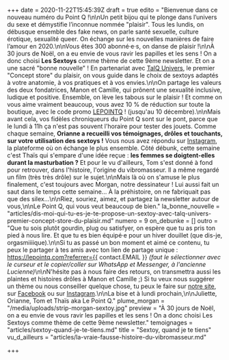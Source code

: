+++
date = 2020-11-22T15:45:39Z
draft = true
edito = "Bienvenue dans ce nouveau numéro du Point Q !\n\nUn petit bijou qui te plonge dans l’univers du sexe et démystifie l’inconnue nommée \"plaisir\". Tous les lundis, on débusque ensemble des fake news, on parle santé sexuelle, culture érotique, sexualité queer. On échange sur les nouvelles manières de faire l’amour en 2020.\n\nVous êtes 300 abonné·e·s, on danse de plaisir !\n\nÀ 30 jours de Noël, on a eu envie de vous ravir les papilles et les sens ! On a donc choisi **Les Sextoys** comme thème de cette 9ème newsletter. Et on a une sacré \"bonne nouvelle\" ! En partenariat avec [TalQ Univers](https://talq-univers.com), le premier \"Concept store\" du plaisir, on vous guide dans le choix de sextoys adaptés à votre anatomie, à vos pratiques et à vos envies.\n\nOn partage les valeurs des deux fondatrices, Manon et Camille, qui prônent une sexualité inclusive, ludique et positive. Ensemble, on lève les tabous sur le plaisir ! Et comme on vous aime vraiment beaucoup, vous avez 10 % de réduction sur toute la boutique, avec le code promo [LEPOINTQ](https://talq-univers.com/discount/LEPOINTQ) ! (jusqu'au 10 décembre).\n\nMais avant cela, vos fidèles chroniqueurs du Point Q sont sur le pont, parce que le lundi à 11h ça n'est pas souvent l'horaire pour tester des jouets. Comme chaque semaine, **Orianne a recueilli vos témoignages, drôles et touchants, sur votre utilisation des sextoys !** Vous nous avez répondu sur [Instagram](https://www.instagram.com/lepoint.q/), la plateforme où on échange le plus ensemble. Côté débunk, cette semaine c'est Thaïs qui s'empare d'une idée reçue : **les femmes se doigtent-elles durant la masturbation ?** Et pour le vu d'ailleurs, Tom s'est donné à fond pour retrouver, dans l'histoire, l'origine du vibromasseur. Il a même regardé un film (très très drôle) sur le sujet.\n\nMais là où on s'amuse le plus finalement, c'est toujours avec Morgan, notre dessinateur  ! Lui aussi fait un saut dans le temps cette semaine... À la préhistoire, on ne fabriquait pas que des silex...\n\nRiez, souriez, aimez, et partagez la newsletter autour de vous,\n\nLe Point Q, qui vous veut beaucoup de bien."
la_bonne_nouvelle = "articles/dis-moi-qui-tu-es-je-te-propose-un-sextoy-avec-talq-univers-premier-concept-store-du-plaisir.md"
numero = 9
on_debunke = []
outro = "Que tu sois plutôt gourdin, plug ou satisfyer, on espère que tu as pris ton pied à nous lire. Et que tu es bien équipé·e pour un hiver douillet (que dis-je, orgasmiiiique).\n\nSi tu as passé un bon moment et aimé ce contenu, tu peux le partager à tes amis avec ton lien de partage unique : https://lepointq.com?referrer={{ contact.EMAIL }} _(faut le sélectionner avec le curseur et le copier/coller sur WhatsApp et Messenger, à l'ancienne Lucienne)_\n\nN'hésite pas à nous faire des retours, on transmettra aussi les plaintes et histoires drôles à Manon et Camille ;) Si tu veux nous suggérer un thème ou nous conseiller quelque chose, tu peux le faire sur [notre site](https://lepointq.com), sur [Facebook](https://www.facebook.com/lepointq.news/) ou sur [Instagram]().\n\nLa bise et à lundi prochain,\n\nJuliette, Orianne, Tom et Thaïs aka Le Point Q."
plume_morgan = "/media/uploads/strip-morgan-sextoy.jpg"
preview = "À 30 jours de Noël, on a eu envie de vous ravir les papilles et les sens ! On a donc choisi Les Sextoys comme thème de cette 9ème newsletter."
temoignages = "articles/sextoy-quand-je-te-tiens.md"
title = "Sextoy, quand je te tiens"
vu_d_ailleurs = "articles/la-vraie-fausse-histoire-du-vibromasseur.md"

+++
